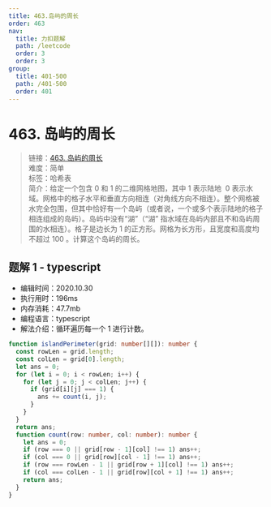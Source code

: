 ```yaml
---
title: 463.岛屿的周长
order: 463
nav:
  title: 力扣题解
  path: /leetcode
  order: 3
  order: 3
group:
  title: 401-500
  path: /401-500
  order: 401
---
```


# 463. 岛屿的周长

> 链接：[463. 岛屿的周长](https://leetcode-cn.com/problems/island-perimeter/)  
> 难度：简单  
> 标签：哈希表  
> 简介：给定一个包含 0 和 1 的二维网格地图，其中 1 表示陆地  0 表示水域。网格中的格子水平和垂直方向相连（对角线方向不相连）。整个网格被水完全包围，但其中恰好有一个岛屿（或者说，一个或多个表示陆地的格子相连组成的岛屿）。岛屿中没有“湖”（“湖” 指水域在岛屿内部且不和岛屿周围的水相连）。格子是边长为 1 的正方形。网格为长方形，且宽度和高度均不超过 100 。计算这个岛屿的周长。

## 题解 1 - typescript

- 编辑时间：2020.10.30
- 执行用时：196ms
- 内存消耗：47.7mb
- 编程语言：typescript
- 解法介绍：循环遍历每一个 1 进行计数。

```typescript
function islandPerimeter(grid: number[][]): number {
  const rowLen = grid.length;
  const colLen = grid[0].length;
  let ans = 0;
  for (let i = 0; i < rowLen; i++) {
    for (let j = 0; j < colLen; j++) {
      if (grid[i][j] === 1) {
        ans += count(i, j);
      }
    }
  }
  return ans;
  function count(row: number, col: number): number {
    let ans = 0;
    if (row === 0 || grid[row - 1][col] !== 1) ans++;
    if (col === 0 || grid[row][col - 1] !== 1) ans++;
    if (row === rowLen - 1 || grid[row + 1][col] !== 1) ans++;
    if (col === colLen - 1 || grid[row][col + 1] !== 1) ans++;
    return ans;
  }
}
```
